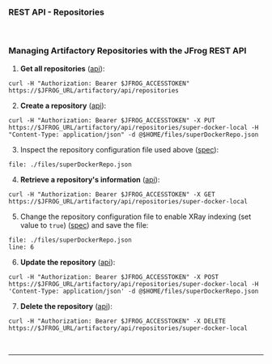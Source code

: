 ### REST API - Repositories

<br/>

### Managing Artifactory Repositories with the JFrog REST API

1. **Get all repositories** ([api](https://www.jfrog.com/confluence/display/JFROG/Artifactory+REST+API#ArtifactoryRESTAPI-GetRepositories)):  
  ```execute
  curl -H "Authorization: Bearer $JFROG_ACCESSTOKEN" https://$JFROG_URL/artifactory/api/repositories
  ```

2. **Create a repository** ([api](https://www.jfrog.com/confluence/display/JFROG/Artifactory+REST+API#ArtifactoryRESTAPI-CreateRepository)):  
  ```execute
  curl -H "Authorization: Bearer $JFROG_ACCESSTOKEN" -X PUT https://$JFROG_URL/artifactory/api/repositories/super-docker-local -H "Content-Type: application/json" -d @$HOME/files/superDockerRepo.json
  ```

3. Inspect the repository configuration file used above ([spec](https://www.jfrog.com/confluence/display/JFROG/Repository+Configuration+JSON)):
  ```editor:open-file
  file: ./files/superDockerRepo.json
  ```

4. **Retrieve a repository's information** ([api](https://www.jfrog.com/confluence/display/JFROG/Artifactory+REST+API#ArtifactoryRESTAPI-RepositoryConfiguration)):
  ```execute
  curl -H "Authorization: Bearer $JFROG_ACCESSTOKEN" -X GET https://$JFROG_URL/artifactory/api/repositories/super-docker-local
  ```

5. Change the repository configuration file to enable XRay indexing (set value to `true`) ([spec](https://www.jfrog.com/confluence/display/JFROG/Repository+Configuration+JSON)) and save the file:
  ```editor:open-file
  file: ./files/superDockerRepo.json
  line: 6
  ```

6. **Update the repository** ([api](https://www.jfrog.com/confluence/display/JFROG/Artifactory+REST+API#ArtifactoryRESTAPI-UpdateRepositoryConfiguration)):
  ```execute
  curl -H "Authorization: Bearer $JFROG_ACCESSTOKEN" -X POST https://$JFROG_URL/artifactory/api/repositories/super-docker-local -H 'Content-Type: application/json' -d @$HOME/files/superDockerRepo.json
  ```

7. **Delete the repository** ([api](https://www.jfrog.com/confluence/display/JFROG/Artifactory+REST+API#ArtifactoryRESTAPI-DeleteRepository)):
  ```execute
  curl -H "Authorization: Bearer $JFROG_ACCESSTOKEN" -X DELETE https://$JFROG_URL/artifactory/api/repositories/super-docker-local
  ```

<br/>

---